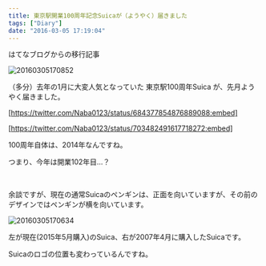 ```yaml
---
title: 東京駅開業100周年記念Suicaが（ようやく）届きました
tags: ["Diary"]
date: "2016-03-05 17:19:04"
---
```


<div class="alert info">
はてなブログからの移行記事
</div>

![20160305170852](20160305170852.png)

（多分）去年の1月に大変人気となっていた 東京駅100周年Suica が、先月ようやく届きました。

[https://twitter.com/Naba0123/status/684377854876889088:embed]

[https://twitter.com/Naba0123/status/703482491617718272:embed]

100周年自体は、2014年なんですね。

つまり、今年は開業102年目…？

<br>

<!-- more -->

余談ですが、現在の通常Suicaのペンギンは、正面を向いていますが、その前のデザインではペンギンが横を向いています。

![20160305170634](20160305170634.png)

左が現在(2015年5月購入)のSuica、右が2007年4月に購入したSuicaです。

Suicaのロゴの位置も変わっているんですね。

<br>
